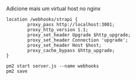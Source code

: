Adicione mais um virtual host no nginx

```
location /webhooks/strapi {
        proxy_pass http://localhost:3001;
        proxy_http_version 1.1;
        proxy_set_header Upgrade $http_upgrade;
        proxy_set_header Connection 'upgrade';
        proxy_set_header Host $host;
        proxy_cache_bypass $http_upgrade;
}
```

```
pm2 start server.js --name webhooks
pm2 save
```
